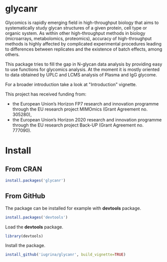 glycanr
=======

Glycomics is rapidly emerging field in high-throughput biology that
aims to systematically study glycan structures of a given protein, cell type or
organic system. As within other high-throughput methods in biology (microarrays,
metabolomics, proteomics), accuracy of high-throughput methods is highly affected
by complicated experimental procedures leading to differences between replicates
and the existence of batch effects, among others.

This package tries to fill the gap in N-glycan data analysis by providing
easy to use functions for glycomics analysis. At the moment it is mostly
oriented to data obtained by UPLC and LCMS analysis of Plasma and IgG
glycome.

For a broader introduction take a look at "Introduction" vignette.

This project has received funding from:

- the European Union’s Horizon FP7 research and innovation programme through the EU research project MIMOmics (Grant Agreement no. 305280),
- the European Union’s Horizon 2020 research and innovation programme through the EU research project Back-UP (Grant Agreement no. 777090).

# Install

## From CRAN

```r
install.packages('glycanr')
```

## From GitHub

The package can be installed for example with  **devtools** package.

```r
install.packages('devtools')
```

Load the **devtools** package.

```r
library(devtools)
```

Install the package.

```r
install_github('iugrina/glycanr', build_vignette=TRUE)
```


